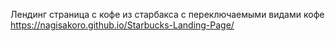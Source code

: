 Лендинг страница с кофе из старбакса с переключаемыми видами кофе <br>
https://nagisakoro.github.io/Starbucks-Landing-Page/
